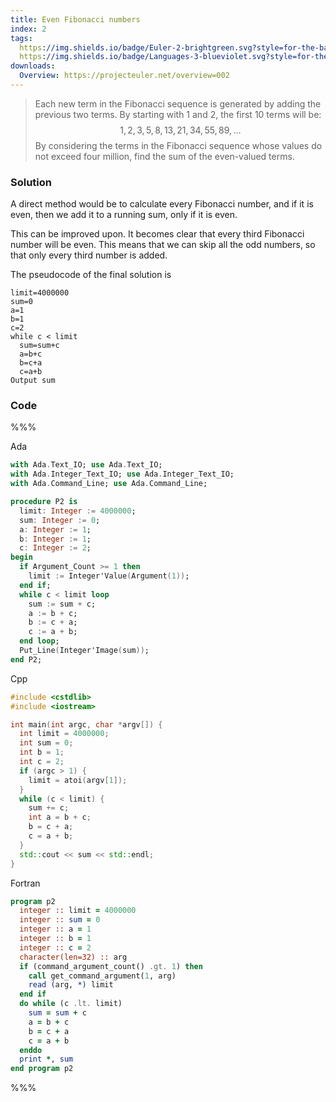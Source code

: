 ```yaml
---
title: Even Fibonacci numbers
index: 2
tags:
  https://img.shields.io/badge/Euler-2-brightgreen.svg?style=for-the-badge: https://projecteuler.net/problem=2
  https://img.shields.io/badge/Languages-3-blueviolet.svg?style=for-the-badge:
downloads:
  Overview: https://projecteuler.net/overview=002
---
```


> Each new term in the Fibonacci sequence is generated by adding the previous
> two terms. By starting with $1$ and $2$, the first 10 terms will be:
> $$
> 1, 2, 3, 5, 8, 13, 21, 34, 55, 89, \ldots
> $$
> By considering the terms in the Fibonacci sequence whose values do not exceed
> four million, find the sum of the even-valued terms.

### Solution

A direct method would be to calculate every Fibonacci number, and if it is
even, then we add it to a running sum, only if it is even.

This can be improved upon. It becomes clear that every third Fibonacci number
will be even. This means that we can skip all the odd numbers, so that only
every third number is added.

The pseudocode of the final solution is
```
limit=4000000
sum=0
a=1
b=1
c=2
while c < limit
  sum=sum+c
  a=b+c
  b=c+a
  c=a+b
Output sum
```

### Code

%%%

Ada
```ada
with Ada.Text_IO; use Ada.Text_IO;
with Ada.Integer_Text_IO; use Ada.Integer_Text_IO;
with Ada.Command_Line; use Ada.Command_Line;

procedure P2 is
  limit: Integer := 4000000;
  sum: Integer := 0;
  a: Integer := 1;
  b: Integer := 1;
  c: Integer := 2;
begin
  if Argument_Count >= 1 then
    limit := Integer'Value(Argument(1));
  end if;
  while c < limit loop
    sum := sum + c;
    a := b + c; 
    b := c + a;
    c := a + b;
  end loop;
  Put_Line(Integer'Image(sum));
end P2;
```

Cpp
```cpp
#include <cstdlib>
#include <iostream>

int main(int argc, char *argv[]) {
  int limit = 4000000;
  int sum = 0;
  int b = 1;
  int c = 2;
  if (argc > 1) {
    limit = atoi(argv[1]);
  }
  while (c < limit) {
    sum += c;
    int a = b + c;
    b = c + a;
    c = a + b;
  }
  std::cout << sum << std::endl;
}
```

Fortran
```fortran
program p2
  integer :: limit = 4000000
  integer :: sum = 0
  integer :: a = 1
  integer :: b = 1
  integer :: c = 2
  character(len=32) :: arg
  if (command_argument_count() .gt. 1) then
    call get_command_argument(1, arg)
    read (arg, *) limit
  end if
  do while (c .lt. limit)
    sum = sum + c
    a = b + c
    b = c + a
    c = a + b
  enddo
  print *, sum
end program p2
```

%%%
